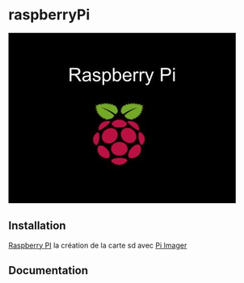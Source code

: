 # raspberryPi

[comment]: <> (logo)        
[![raspberryPI_logo](rasplogo4.jpg)](https://www.raspberrypi.com/)


   
Installation
------------
[Raspberry PI][1] la création de la carte sd avec [Pi Imager]


Documentation
-------------




[1]: https://www.raspberrypi.com/
[Pi Imager]: https://www.raspberrypi.com/software/


